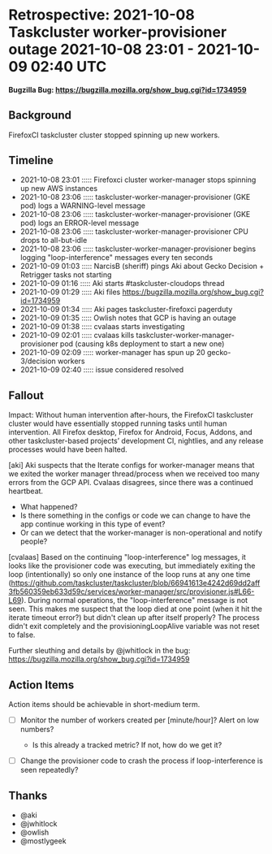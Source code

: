 # Retrospective: 2021-10-08 Taskcluster worker-provisioner outage 2021-10-08 23:01 - 2021-10-09 02:40 UTC
#### Bugzilla Bug: https://bugzilla.mozilla.org/show_bug.cgi?id=1734959

## Background

FirefoxCI taskcluster cluster stopped spinning up new workers.


## Timeline
  - 2021-10-08 23:01 ::::: Firefoxci cluster worker-manager stops spinning up new AWS instances
  - 2021-10-08 23:06 ::::: taskcluster-worker-manager-provisioner (GKE pod) logs a WARNING-level message
  - 2021-10-08 23:06 ::::: taskcluster-worker-manager-provisioner (GKE pod) logs an ERROR-level message
  - 2021-10-08 23:06 ::::: taskcluster-worker-manager-provisioner CPU drops to all-but-idle
  - 2021-10-08 23:06 ::::: taskcluster-worker-manager-provisioner begins logging "loop-interference" messages every ten seconds
  - 2021-10-09 01:03 ::::: NarcisB (sheriff) pings Aki about Gecko Decision + Retrigger tasks not starting
  - 2021-10-09 01:16 ::::: Aki starts #taskcluster-cloudops thread
  - 2021-10-09 01:29 ::::: Aki files https://bugzilla.mozilla.org/show_bug.cgi?id=1734959
  - 2021-10-09 01:34 ::::: Aki pages taskcluster-firefoxci pagerduty
  - 2021-10-09 01:35 ::::: Owlish notes that GCP is having an outage
  - 2021-10-09 01:38 ::::: cvalaas starts investigating
  - 2021-10-09 02:01 ::::: cvalaas kills taskcluster-worker-manager-provisioner pod (causing k8s deployment to start a new one)
  - 2021-10-09 02:09 ::::: worker-manager has spun up 20 gecko-3/decision workers
  - 2021-10-09 02:40 ::::: issue considered resolved

## Fallout

Impact: Without human intervention after-hours, the FirefoxCI taskcluster cluster would have essentially stopped running tasks until human intervention. All Firefox desktop, Firefox for Android, Focus, Addons, and other taskcluster-based projects’ development CI, nightlies, and any release processes would have been halted.

[aki] Aki suspects that the Iterate configs for worker-manager means that we exited the worker manager thread/process when we received too many errors from the GCP API. Cvalaas disagrees, since there was a continued heartbeat.

- What happened?
- Is there something in the configs or code we can change to have the app continue working in this type of event?
- Or can we detect that the worker-manager is non-operational and notify people?

[cvalaas] Based on the continuing "loop-interference" log messages, it looks like the provisioner code was executing, but immediately exiting the loop (intentionally) so only one instance of the loop runs at any one time (https://github.com/taskcluster/taskcluster/blob/66941613e4242d69dd2aff3fb560359eb633d59c/services/worker-manager/src/provisioner.js#L66-L69).
During normal operations, the "loop-interference" message is not seen.
This makes me suspect that the loop died at one point (when it hit the iterate timeout error?) but didn't clean up after itself properly? The process didn't exit completely and the provisioningLoopAlive variable was not reset to false.

Further sleuthing and details by @jwhitlock in the bug: https://bugzilla.mozilla.org/show_bug.cgi?id=1734959


## Action Items

Action items should be achievable in short-medium term.

- [ ] Monitor the number of workers created per [minute/hour]? Alert on low numbers?
  - Is this already a tracked metric? If not, how do we get it?
- [ ] Change the provisioner code to crash the process if loop-interference is seen repeatedly?


## Thanks
- @aki
- @jwhitlock
- @owlish
- @mostlygeek
